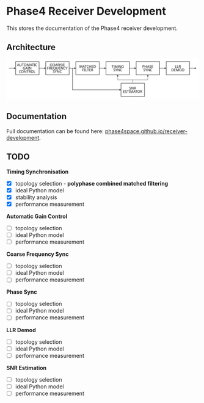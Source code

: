 # Phase4 Receiver Development

This stores the documentation of the Phase4 receiver development.

## Architecture

![Receiver Architecture](docs/receiver_architecture.svg)

## Documentation

Full documentation can be found here: [phase4space.github.io/receiver-development](https://phase4space.github.io/receiver-development).

## TODO

**Timing Synchronisation**
- [x] topology selection - __polyphase combined matched filtering__
- [x] ideal Python model
- [x] stability analysis
- [x] performance measurement

**Automatic Gain Control**
- [ ] topology selection
- [ ] ideal Python model
- [ ] performance measurement

**Coarse Frequency Sync**
- [ ] topology selection
- [ ] ideal Python model
- [ ] performance measurement

**Phase Sync**
- [ ] topology selection
- [ ] ideal Python model
- [ ] performance measurement

**LLR Demod**
- [ ] topology selection
- [ ] ideal Python model
- [ ] performance measurement

**SNR Estimation**
- [ ] topology selection
- [ ] ideal Python model
- [ ] performance measurement
